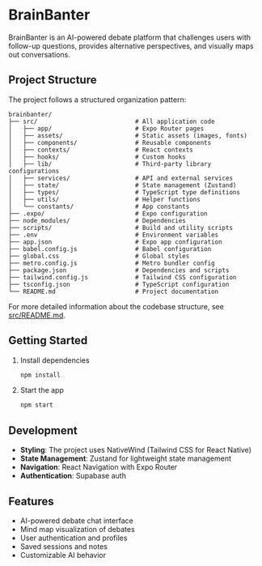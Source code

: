 # BrainBanter

BrainBanter is an AI-powered debate platform that challenges users with follow-up questions, provides alternative perspectives, and visually maps out conversations.

## Project Structure

The project follows a structured organization pattern:

```
brainbanter/
├── src/                           # All application code
│   ├── app/                       # Expo Router pages
│   ├── assets/                    # Static assets (images, fonts)
│   ├── components/                # Reusable components
│   ├── contexts/                  # React contexts
│   ├── hooks/                     # Custom hooks
│   ├── lib/                       # Third-party library configurations
│   ├── services/                  # API and external services
│   ├── state/                     # State management (Zustand)
│   ├── types/                     # TypeScript type definitions
│   ├── utils/                     # Helper functions
│   └── constants/                 # App constants
├── .expo/                         # Expo configuration
├── node_modules/                  # Dependencies
├── scripts/                       # Build and utility scripts
├── .env                           # Environment variables
├── app.json                       # Expo app configuration
├── babel.config.js                # Babel configuration
├── global.css                     # Global styles
├── metro.config.js                # Metro bundler config
├── package.json                   # Dependencies and scripts
├── tailwind.config.js             # Tailwind CSS configuration
├── tsconfig.json                  # TypeScript configuration
└── README.md                      # Project documentation
```

For more detailed information about the codebase structure, see [src/README.md](src/README.md).

## Getting Started

1. Install dependencies

   ```bash
   npm install
   ```

2. Start the app

   ```bash
   npm start
   ```

## Development

- **Styling**: The project uses NativeWind (Tailwind CSS for React Native)
- **State Management**: Zustand for lightweight state management
- **Navigation**: React Navigation with Expo Router
- **Authentication**: Supabase auth

## Features

- AI-powered debate chat interface
- Mind map visualization of debates
- User authentication and profiles
- Saved sessions and notes
- Customizable AI behavior
